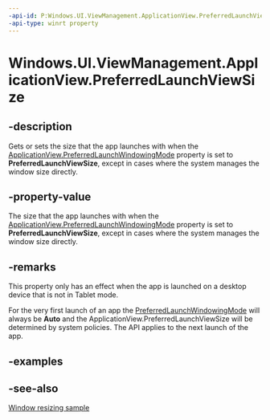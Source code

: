 ```yaml
---
-api-id: P:Windows.UI.ViewManagement.ApplicationView.PreferredLaunchViewSize
-api-type: winrt property
---
```


<!-- Property syntax
public Windows.Foundation.Size PreferredLaunchViewSize { get;  set; }
-->

# Windows.UI.ViewManagement.ApplicationView.PreferredLaunchViewSize

## -description
Gets or sets the size that the app launches with when the [ApplicationView.PreferredLaunchWindowingMode](applicationview_preferredlaunchwindowingmode.md) property is set to **PreferredLaunchViewSize**, except in cases where the system manages the window size directly.

## -property-value
The size that the app launches with when the [ApplicationView.PreferredLaunchWindowingMode](applicationview_preferredlaunchwindowingmode.md) property is set to **PreferredLaunchViewSize**, except in cases where the system manages the window size directly.

## -remarks
This property only has an effect when the app is launched on a desktop device that is not in Tablet mode.

For the very first launch of an app the [PreferredLaunchWindowingMode](applicationview_preferredlaunchwindowingmode.md) will always be **Auto** and the ApplicationView.PreferredLaunchViewSize will be determined by system policies. The API applies to the next launch of the app.

## -examples

## -see-also
[Window resizing sample](https://github.com/Microsoft/Windows-universal-samples/tree/master/Samples/ResizeAppView)
